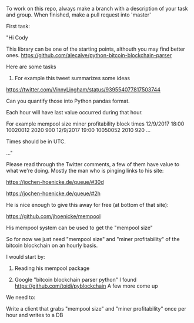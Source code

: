 To work on this repo, always make a branch with a description of your task and group. When finished, make a pull request into 'master'


First task:

"Hi Cody

This library can be one of the starting points, althouth you may find
better ones.
https://github.com/alecalve/python-bitcoin-blockchain-parser


Here are some tasks

1. For example this tweet summarizes some ideas

https://twitter.com/VinnyLingham/status/939554077817503744

Can you quantify those into Python pandas format.

Each hour will have last value occurred during that hour.

For example
                              mempool size        miner profitability
       block times
12/9/2017 18:00     10020012               2020                             900
12/9/2017 19:00     10050052               2010                             920
...

Times should be in UTC.

..."

Please read through the Twitter comments, a few of them have value to what we're doing. Mostly the man who is pinging links to his site:

https://jochen-hoenicke.de/queue/#30d

https://jochen-hoenicke.de/queue/#2h

He is nice enough to give this away for free (at bottom of that site):

https://github.com/jhoenicke/mempool

His mempool system can be used to get the "mempool size"

So for now we just need "mempool size" and "miner profitability" of the bitcoin blockchain on an hourly basis.

I would start by:

1. Reading his mempool package

2. Google "bitcoin blockchain parser python" 
I found https://github.com/toidi/pyblockchain
A few more come up

We need to:

Write a client that grabs "mempool size" and "miner profitability" once per hour and writes to a DB
